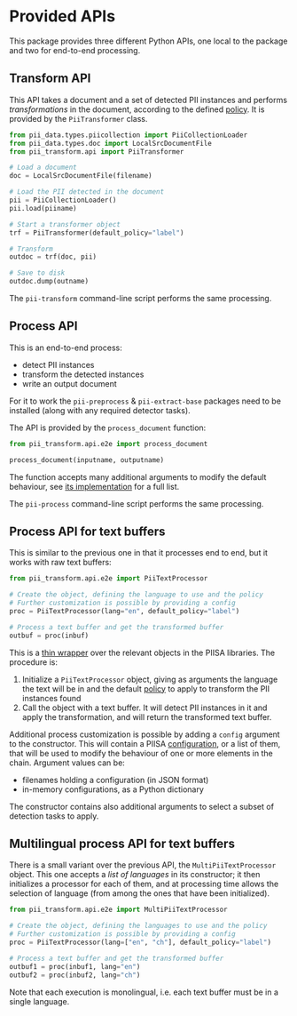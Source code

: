 # Provided APIs

This package provides three different Python APIs, one local to the package and
two for end-to-end processing.


## Transform API

This API takes a document and a set of detected PII instances and performs
_transformations_ in the document, according to the defined [policy]. It is
provided by the `PiiTransformer` class.


```Python
from pii_data.types.piicollection import PiiCollectionLoader
from pii_data.types.doc import LocalSrcDocumentFile
from pii_transform.api import PiiTransformer

# Load a document
doc = LocalSrcDocumentFile(filename)

# Load the PII detected in the document
pii = PiiCollectionLoader()
pii.load(piiname)

# Start a transformer object
trf = PiiTransformer(default_policy="label")

# Transform
outdoc = trf(doc, pii)

# Save to disk
outdoc.dump(outname)
```

The `pii-transform` command-line script performs the same processing.


## Process API

This is an end-to-end process:
 - detect PII instances
 - transform the detected instances
 - write an output document

For it to work the `pii-preprocess` & `pii-extract-base` packages need to
be installed (along with any required detector tasks).

The API is provided by the `process_document` function:

```Python
from pii_transform.api.e2e import process_document

process_document(inputname, outputname)
```

The function accepts many additional arguments to modify the default
behaviour, see [its implementation] for a full list.


The `pii-process` command-line script performs the same processing.



## Process API for text buffers

This is similar to the previous one in that it processes end to end, but it
works with raw text buffers:

```Python
from pii_transform.api.e2e import PiiTextProcessor

# Create the object, defining the language to use and the policy
# Further customization is possible by providing a config
proc = PiiTextProcessor(lang="en", default_policy="label")

# Process a text buffer and get the transformed buffer
outbuf = proc(inbuf)
```

This is a [thin wrapper] over the relevant objects in the PIISA libraries.
The procedure is:
 1. Initialize a `PiiTextProcessor` object, giving as arguments the language
    the text will be in and the default [policy] to apply to transform the
	PII instances found
 2. Call the object with a text buffer. It will detect PII instances in it
    and apply the transformation, and will return the transformed text buffer.

Additional process customization is possible by adding a `config` argument to
the constructor. This will contain a PIISA [configuration], or a list of them,
that will be used to modify the behaviour of one or more elements in the
chain. Argument values can be:
 * filenames holding a configuration (in JSON format)
 * in-memory configurations, as a Python dictionary

The constructor contains also additional arguments to select a subset of
detection tasks to apply.


## Multilingual process API for text buffers

There is a small variant over the previous API, the `MultiPiiTextProcessor`
object. This one accepts a _list of languages_ in its constructor; it then
initializes a processor for each of them, and at processing time allows the
selection of language (from among the ones that have been initialized).

```Python
from pii_transform.api.e2e import MultiPiiTextProcessor

# Create the object, defining the languages to use and the policy
# Further customization is possible by providing a config
proc = PiiTextProcessor(lang=["en", "ch"], default_policy="label")

# Process a text buffer and get the transformed buffer
outbuf1 = proc(inbuf1, lang="en")
outbuf2 = proc(inbuf2, lang="ch")
```

Note that each execution is monolingual, i.e. each text buffer must be in a
single language.


[policy]: policies.md
[its implementation]: ../src/pii_transform/api/e2e/document.py
[thin wrapper]: ../src/pii_transform/api/e2e/textchunk.py
[configuration]: https://github.com/piisa/piisa/tree/main/docs/configuration.md

